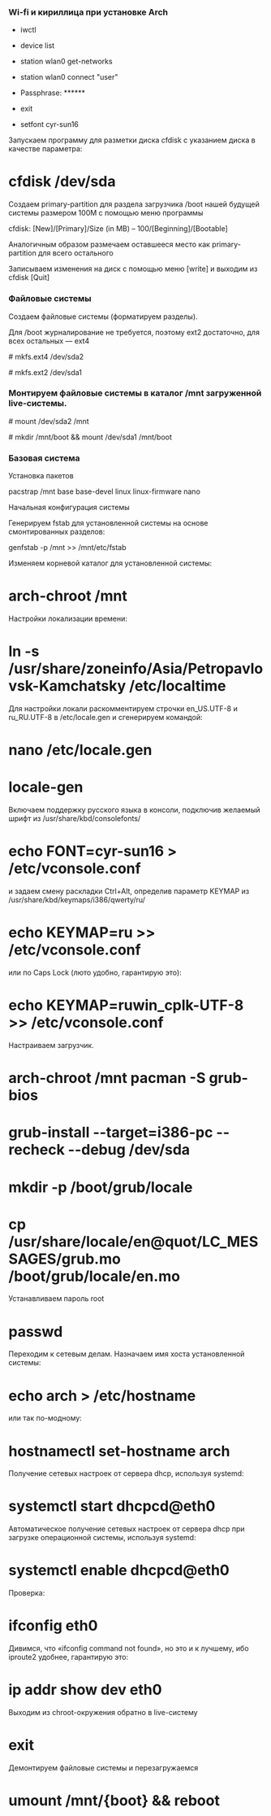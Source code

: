 ### Wi-fi и кириллица при установке Arch 

- iwctl

- device list

- station wlan0 get-networks

- station wlan0 connect "user"

- Passphrase: ******

- exit

- setfont cyr-sun16

Запускаем программу для разметки диска cfdisk с указанием диска в качестве параметра:

# cfdisk /dev/sda

Создаем primary-partition для раздела загрузчика /boot нашей будущей системы размером 100M c помощью меню программы 

cfdisk: [New]/[Primary]/Size (in MB) – 100/[Beginning]/[Bootable]

Аналогичным образом размечаем оставшееся место как primary-partition для всего остального

Записываем изменения на диск с помощью меню [write] и выходим из cfdisk [Quit]

### Файловые системы

Создаем файловые системы (форматируем разделы). 

Для /boot журналирование не требуется, поэтому ext2 достаточно, для всех остальных — ext4

\# mkfs.ext4 /dev/sda2

\# mkfs.ext2 /dev/sda1

### Монтируем файловые системы в каталог /mnt загруженной live-системы.

\# mount /dev/sda2 /mnt

\# mkdir /mnt/boot && mount /dev/sda1 /mnt/boot

### Базовая система

Установка пакетов

pacstrap /mnt base base-devel linux linux-firmware nano

Начальная конфигурация системы

Генерируем fstab для установленной системы на основе смонтированных разделов:

genfstab -p /mnt >> /mnt/etc/fstab

Изменяем корневой каталог для установленной системы:

# arch-chroot /mnt

Настройки локализации времени:

# ln -s /usr/share/zoneinfo/Asia/Petropavlovsk-Kamchatsky /etc/localtime

Для настройки локали раскомментируем строчки en_US.UTF-8 и ru_RU.UTF-8 в /etc/locale.gen и сгенерируем командой:

# nano /etc/locale.gen

# locale-gen

Включаем поддержку русского языка в консоли, подключив желаемый шрифт из /usr/share/kbd/consolefonts/

# echo FONT=cyr-sun16 > /etc/vconsole.conf

и задаем смену раскладки Ctrl+Alt, определив параметр KEYMAP из /usr/share/kbd/keymaps/i386/qwerty/ru/

# echo KEYMAP=ru >> /etc/vconsole.conf

или по Caps Lock (люто удобно, гарантирую это):

# echo KEYMAP=ruwin_cplk-UTF-8 >> /etc/vconsole.conf

Настраиваем загрузчик.

# arch-chroot /mnt pacman -S grub-bios

# grub-install --target=i386-pc --recheck --debug /dev/sda

# mkdir -p /boot/grub/locale

# cp /usr/share/locale/en\@quot/LC_MESSAGES/grub.mo /boot/grub/locale/en.mo

Устанавливаем пароль root

# passwd

Переходим к сетевым делам. Назначаем имя хоста установленной системы:

# echo arch > /etc/hostname

или так по-модному:

# hostnamectl set-hostname arch

Получение сетевых настроек от сервера dhcp, используя systemd:

# systemctl start dhcpcd@eth0

Автоматическое получение сетевых настроек от сервера dhcp при загрузке операционной системы, используя systemd:

# systemctl enable dhcpcd@eth0

Проверка:

# ifconfig eth0

Дивимся, что «ifconfig command not found», но это и к лучшему, ибо iproute2 удобнее, гарантирую это:

# ip addr show dev eth0

Выходим из chroot-окружения обратно в live-систему

# exit

Демонтируем файловые системы и перезагружаемся

# umount /mnt/{boot} && reboot